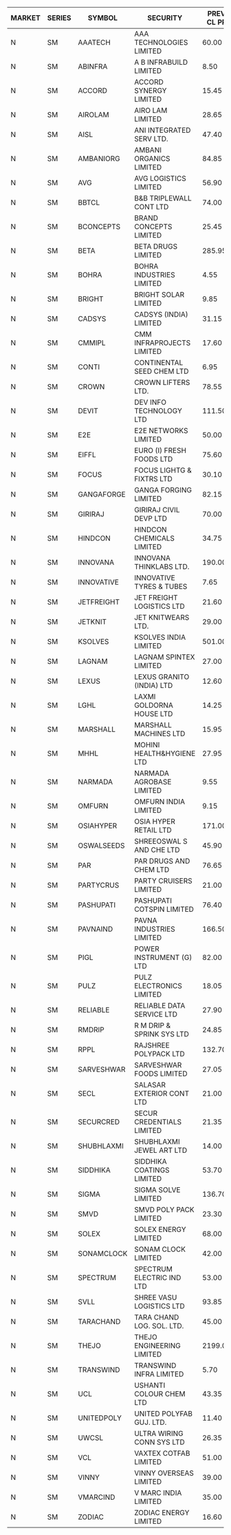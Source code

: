 


| MARKET | SERIES | SYMBOL | SECURITY | PREV CL PR | OPEN PRICE | HIGH PRICE | LOW PRICE | CLOSE PRICE | NET TRDVAL | NET TRDQTY | CORP IND | HI 52 WK | LO 52 WK |
| ----- | ----- | ----- | ----- | ----- | ----- | ----- | ----- | ----- | ----- | ----- | ----- | ----- | ----- |
| N | SM | AAATECH | AAA TECHNOLOGIES LIMITED | 60.00 | 60.00 | 61.00 | 60.00 | 61.00 | 363000.00 | 6000 |  | 68.00 | 42.00 |
| N | SM | ABINFRA | A B INFRABUILD LIMITED | 8.50 | 8.90 | 8.90 | 8.90 | 8.90 | 391600.00 | 44000 |  | 10.25 | 5.00 |
| N | SM | ACCORD | ACCORD SYNERGY LIMITED | 15.45 | 16.20 | 16.20 | 15.00 | 15.00 | 254500.00 | 16000 |  | 27.00 | 10.25 |
| N | SM | AIROLAM | AIRO LAM LIMITED | 28.65 | 28.65 | 28.65 | 28.65 | 28.65 | 85950.00 | 3000 |  | 36.00 | 17.35 |
| N | SM | AISL | ANI INTEGRATED SERV LTD. | 47.40 | 47.50 | 52.05 | 47.50 | 51.10 | 2847180.00 | 56400 |  | 52.05 | 17.45 |
| N | SM | AMBANIORG | AMBANI ORGANICS LIMITED | 84.85 | 80.65 | 80.65 | 80.65 | 80.65 | 483900.00 | 6000 |  | 114.85 | 42.35 |
| N | SM | AVG | AVG LOGISTICS LIMITED | 56.90 | 54.10 | 54.10 | 54.10 | 54.10 | 64920.00 | 1200 |  | 65.50 | 35.60 |
| N | SM | BBTCL | B&B TRIPLEWALL CONT LTD | 74.00 | 75.00 | 75.00 | 75.00 | 75.00 | 450000.00 | 6000 |  | 83.95 | 27.20 |
| N | SM | BCONCEPTS | BRAND CONCEPTS LIMITED | 25.45 | 25.00 | 25.00 | 24.25 | 24.25 | 147750.00 | 6000 |  | 32.05 | 13.70 |
| N | SM | BETA | BETA DRUGS LIMITED | 285.95 | 282.00 | 300.00 | 282.00 | 294.00 | 2118600.00 | 7200 |  | 350.20 | 50.50 |
| N | SM | BOHRA | BOHRA INDUSTRIES LIMITED | 4.55 | 4.35 | 4.35 | 4.35 | 4.35 | 374100.00 | 86000 |  | 7.25 | .95 |
| N | SM | BRIGHT | BRIGHT SOLAR LIMITED | 9.85 | 9.85 | 10.00 | 9.40 | 9.90 | 1440450.00 | 147000 |  | 15.55 | 5.55 |
| N | SM | CADSYS | CADSYS (INDIA) LIMITED | 31.15 | 32.70 | 32.70 | 32.70 | 32.70 | 65400.00 | 2000 |  | 32.70 | 17.90 |
| N | SM | CMMIPL | CMM INFRAPROJECTS LIMITED | 17.60 | 18.45 | 18.45 | 18.45 | 18.45 | 55350.00 | 3000 |  | 21.00 | 2.25 |
| N | SM | CONTI | CONTINENTAL SEED CHEM LTD | 6.95 | 7.25 | 7.25 | 7.25 | 7.25 | 144985.50 | 19998 |  | 14.60 | 5.20 |
| N | SM | CROWN | CROWN LIFTERS LTD. | 78.55 | 82.45 | 82.45 | 82.45 | 82.45 | 1566550.00 | 19000 |  | 82.45 | 38.00 |
| N | SM | DEVIT | DEV INFO TECHNOLOGY LTD | 111.50 | 100.00 | 100.00 | 100.00 | 100.00 | 150000.00 | 1500 |  | 139.55 | 61.00 |
| N | SM | E2E | E2E NETWORKS LIMITED | 50.00 | 48.05 | 48.05 | 47.50 | 47.50 | 383100.00 | 8000 |  | 61.30 | 20.05 |
| N | SM | EIFFL | EURO (I) FRESH FOODS LTD | 75.60 | 72.00 | 76.00 | 72.00 | 76.00 | 118400.00 | 1600 |  | 129.40 | 64.80 |
| N | SM | FOCUS | FOCUS LIGHTG & FIXTRS LTD | 30.10 | 31.60 | 31.60 | 31.60 | 31.60 | 94800.00 | 3000 |  | 31.60 | 16.55 |
| N | SM | GANGAFORGE | GANGA FORGING LIMITED | 82.15 | 81.00 | 82.80 | 81.00 | 82.65 | 1970400.00 | 24000 |  | 82.80 | 9.50 |
| N | SM | GIRIRAJ | GIRIRAJ CIVIL DEVP LTD | 70.00 | 72.75 | 72.75 | 72.75 | 72.75 | 87300.00 | 1200 |  | 93.50 | 46.50 |
| N | SM | HINDCON | HINDCON CHEMICALS LIMITED | 34.75 | 33.25 | 33.25 | 33.05 | 33.10 | 663000.00 | 20000 |  | 42.95 | 8.25 |
| N | SM | INNOVANA | INNOVANA THINKLABS LTD. | 190.00 | 185.00 | 190.00 | 185.00 | 190.00 | 375000.00 | 2000 |  | 196.45 | 70.25 |
| N | SM | INNOVATIVE | INNOVATIVE TYRES & TUBES | 7.65 | 7.70 | 7.95 | 7.55 | 7.95 | 208650.00 | 27000 |  | 10.35 | 5.65 |
| N | SM | JETFREIGHT | JET FREIGHT LOGISTICS LTD | 21.60 | 22.65 | 22.65 | 22.65 | 22.65 | 90600.00 | 4000 |  | 22.65 | 12.00 |
| N | SM | JETKNIT | JET KNITWEARS LTD. | 29.00 | 30.45 | 30.45 | 30.45 | 30.45 | 137025.00 | 4500 |  | 30.45 | 18.00 |
| N | SM | KSOLVES | KSOLVES INDIA LIMITED | 501.00 | 526.05 | 526.05 | 526.05 | 526.05 | 1262520.00 | 2400 |  | 1718.20 | 102.05 |
| N | SM | LAGNAM | LAGNAM SPINTEX LIMITED | 27.00 | 28.20 | 28.20 | 28.20 | 28.20 | 84600.00 | 3000 |  | 30.45 | 6.60 |
| N | SM | LEXUS | LEXUS GRANITO (INDIA) LTD | 12.60 | 12.75 | 12.75 | 12.75 | 12.75 | 12750.00 | 1000 |  | 22.50 | 5.20 |
| N | SM | LGHL | LAXMI GOLDORNA HOUSE LTD | 14.25 | 14.50 | 14.50 | 14.50 | 14.50 | 232000.00 | 16000 |  | 21.50 | 12.50 |
| N | SM | MARSHALL | MARSHALL MACHINES LTD | 15.95 | 15.20 | 15.50 | 15.20 | 15.30 | 413550.00 | 27000 |  | 17.35 | 4.85 |
| N | SM | MHHL | MOHINI HEALTH&HYGIENE LTD | 27.95 | 27.50 | 27.50 | 26.90 | 27.50 | 1145550.00 | 42000 |  | 39.50 | 11.80 |
| N | SM | NARMADA | NARMADA AGROBASE LIMITED | 9.55 | 10.00 | 10.00 | 10.00 | 10.00 | 72000.00 | 7200 |  | 16.70 | 9.50 |
| N | SM | OMFURN | OMFURN INDIA LIMITED | 9.15 | 8.70 | 8.70 | 8.70 | 8.70 | 156600.00 | 18000 |  | 15.75 | 5.00 |
| N | SM | OSIAHYPER | OSIA HYPER RETAIL LTD | 171.00 | 173.00 | 173.00 | 173.00 | 173.00 | 69200.00 | 400 |  | 246.00 | 117.00 |
| N | SM | OSWALSEEDS | SHREEOSWAL S AND CHE LTD | 45.90 | 43.65 | 45.75 | 43.65 | 45.75 | 357600.00 | 8000 |  | 50.45 | 28.00 |
| N | SM | PAR | PAR DRUGS AND CHEM LTD | 76.65 | 80.45 | 80.45 | 78.00 | 78.00 | 2886400.00 | 36000 |  | 136.50 | 36.10 |
| N | SM | PARTYCRUS | PARTY CRUISERS LIMITED | 21.00 | 21.00 | 21.50 | 21.00 | 21.00 | 170000.00 | 8000 |  | 39.90 | 16.55 |
| N | SM | PASHUPATI | PASHUPATI COTSPIN LIMITED | 76.40 | 75.00 | 75.00 | 75.00 | 75.00 | 120000.00 | 1600 |  | 81.00 | 49.80 |
| N | SM | PAVNAIND | PAVNA INDUSTRIES LIMITED | 166.50 | 166.50 | 166.50 | 166.00 | 166.00 | 266000.00 | 1600 |  | 172.00 | 165.05 |
| N | SM | PIGL | POWER INSTRUMENT (G) LTD | 82.00 | 77.90 | 77.90 | 77.90 | 77.90 | 311600.00 | 4000 |  | 86.65 | 9.50 |
| N | SM | PULZ | PULZ ELECTRONICS LIMITED | 18.05 | 17.15 | 17.50 | 17.15 | 17.50 | 207200.00 | 12000 |  | 20.90 | 9.75 |
| N | SM | RELIABLE | RELIABLE DATA SERVICE LTD | 27.90 | 27.40 | 27.40 | 27.40 | 27.40 | 197280.00 | 7200 |  | 31.00 | 21.85 |
| N | SM | RMDRIP | R M DRIP & SPRINK SYS LTD | 24.85 | 26.00 | 26.05 | 26.00 | 26.05 | 572800.00 | 22000 |  | 63.00 | 15.50 |
| N | SM | RPPL | RAJSHREE POLYPACK LTD | 132.70 | 144.70 | 145.95 | 140.00 | 145.60 | 17192550.00 | 119000 |  | 145.95 | 52.35 |
| N | SM | SARVESHWAR | SARVESHWAR FOODS LIMITED | 27.05 | 29.50 | 29.55 | 27.60 | 29.00 | 368240.00 | 12800 |  | 37.85 | 9.60 |
| N | SM | SECL | SALASAR EXTERIOR CONT LTD | 21.00 | 22.00 | 22.00 | 22.00 | 22.00 | 66000.00 | 3000 |  | 43.00 | 9.90 |
| N | SM | SECURCRED | SECUR CREDENTIALS LIMITED | 21.35 | 21.00 | 21.00 | 20.35 | 20.35 | 49290.00 | 2400 |  | 25.55 | 12.00 |
| N | SM | SHUBHLAXMI | SHUBHLAXMI JEWEL ART LTD | 14.00 | 14.00 | 14.70 | 14.00 | 14.70 | 86250.00 | 6000 |  | 29.90 | 12.05 |
| N | SM | SIDDHIKA | SIDDHIKA COATINGS LIMITED | 53.70 | 56.00 | 60.95 | 56.00 | 56.90 | 1516000.00 | 26000 |  | 62.45 | 45.00 |
| N | SM | SIGMA | SIGMA SOLVE LIMITED | 136.70 | 143.50 | 143.50 | 143.50 | 143.50 | 430500.00 | 3000 |  | 143.50 | 33.80 |
| N | SM | SMVD | SMVD POLY PACK LIMITED | 23.30 | 24.40 | 24.40 | 22.20 | 22.20 | 93200.00 | 4000 |  | 24.40 | 6.45 |
| N | SM | SOLEX | SOLEX ENERGY LIMITED | 68.00 | 64.60 | 65.50 | 64.60 | 65.50 | 519400.00 | 8000 |  | 68.45 | 20.15 |
| N | SM | SONAMCLOCK | SONAM CLOCK LIMITED | 42.00 | 43.00 | 45.00 | 43.00 | 45.00 | 529050.00 | 12000 |  | 66.00 | 38.25 |
| N | SM | SPECTRUM | SPECTRUM ELECTRIC IND LTD | 53.00 | 51.50 | 51.50 | 51.50 | 51.50 | 103000.00 | 2000 |  | 69.00 | 45.60 |
| N | SM | SVLL | SHREE VASU LOGISTICS LTD | 93.85 | 94.00 | 94.00 | 91.00 | 91.00 | 370000.00 | 4000 |  | 104.00 | 76.00 |
| N | SM | TARACHAND | TARA CHAND LOG. SOL. LTD. | 45.00 | 45.00 | 45.00 | 43.00 | 43.00 | 350000.00 | 8000 |  | 52.35 | 26.00 |
| N | SM | THEJO | THEJO ENGINEERING LIMITED | 2199.00 | 2270.00 | 2279.50 | 2135.30 | 2210.00 | 1560760.00 | 700 |  | 2350.00 | 490.00 |
| N | SM | TRANSWIND | TRANSWIND INFRA LIMITED | 5.70 | 5.70 | 5.70 | 5.70 | 5.70 | 45600.00 | 8000 |  | 12.80 | 4.65 |
| N | SM | UCL | USHANTI COLOUR CHEM LTD | 43.35 | 42.50 | 42.50 | 42.50 | 42.50 | 425000.00 | 10000 |  | 48.20 | 24.00 |
| N | SM | UNITEDPOLY | UNITED POLYFAB GUJ. LTD. | 11.40 | 10.90 | 10.90 | 10.90 | 10.90 | 98100.00 | 9000 |  | 59.75 | 5.95 |
| N | SM | UWCSL | ULTRA WIRING CONN SYS LTD | 26.35 | 26.60 | 26.60 | 26.60 | 26.60 | 106400.00 | 4000 |  | 30.75 | 22.65 |
| N | SM | VCL | VAXTEX COTFAB LIMITED | 51.00 | 48.50 | 48.50 | 48.45 | 48.45 | 581700.00 | 12000 |  | 51.00 | 17.00 |
| N | SM | VINNY | VINNY OVERSEAS LIMITED | 39.00 | 40.00 | 41.00 | 39.50 | 41.00 | 723000.00 | 18000 |  | 43.00 | 33.00 |
| N | SM | VMARCIND | V MARC INDIA LIMITED | 35.00 | 35.00 | 35.00 | 33.50 | 33.50 | 414900.00 | 12000 |  | 45.00 | 29.55 |
| N | SM | ZODIAC | ZODIAC ENERGY LIMITED | 16.60 | 15.80 | 15.80 | 15.80 | 15.80 | 63200.00 | 4000 |  | 23.75 | 11.50 |



